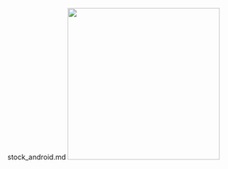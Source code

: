 stock_android.md
<a href="https://dontkillmyapp.com/google"><img id="badge-shareable" width="306px" src="https://dontkillmyapp.com/badge/assets/js/main.js3.svg"></a>
